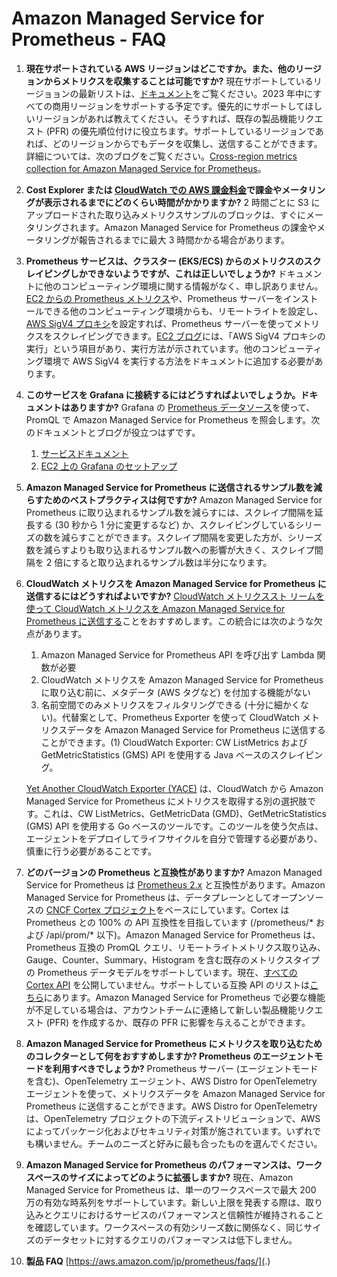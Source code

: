 # Amazon Managed Service for Prometheus - FAQ

1. **現在サポートされている AWS リージョンはどこですか。また、他のリージョンからメトリクスを収集することは可能ですか?** 現在サポートしているリージョョンの最新リストは、[ドキュメント](https://docs.aws.amazon.com/ja_jp/prometheus/latest/userguide/what-is-Amazon-Managed-Service-Prometheus.html)をご覧ください。2023 年中にすべての商用リージョンをサポートする予定です。優先的にサポートしてほしいリージョンがあれば教えてください。そうすれば、既存の製品機能リクエスト (PFR) の優先順位付けに役立ちます。サポートしているリージョンであれば、どのリージョンからでもデータを収集し、送信することができます。詳細については、次のブログをご覧ください。[Cross-region metrics collection for Amazon Managed Service for Prometheus](https://aws.amazon.com/blogs/opensource/set-up-cross-region-metrics-collection-for-amazon-managed-service-for-prometheus-workspaces/)。

2. **Cost Explorer または [CloudWatch での AWS 課金料金](https://docs.aws.amazon.com/ja_jp/AmazonCloudWatch/latest/monitoring/gs_monitor_estimated_charges_with_cloudwatch.html)で課金やメータリングが表示されるまでにどのくらい時間がかかりますか?** 2 時間ごとに S3 にアップロードされた取り込みメトリクスサンプルのブロックは、すぐにメータリングされます。Amazon Managed Service for Prometheus の課金やメータリングが報告されるまでに最大 3 時間かかる場合があります。

3. **Prometheus サービスは、クラスター (EKS/ECS) からのメトリクスのスクレイピングしかできないようですが、これは正しいでしょうか?** ドキュメントに他のコンピューティング環境に関する情報がなく、申し訳ありません。[EC2 からの Prometheus メトリクス](https://aws.amazon.com/jp/blogs/news/using-amazon-managed-service-for-prometheus-to-monitor-ec2-environments/)や、Prometheus サーバーをインストールできる他のコンピューティング環境からも、リモートライトを設定し、[AWS SigV4 プロキシ](https://github.com/awslabs/aws-sigv4-proxy)を設定すれば、Prometheus サーバーを使ってメトリクスをスクレイピングできます。[EC2 ブログ](https://aws.amazon.com/jp/blogs/news/using-amazon-managed-service-for-prometheus-to-monitor-ec2-environments/)には、「AWS SigV4 プロキシの実行」という項目があり、実行方法が示されています。他のコンピューティング環境で AWS SigV4 を実行する方法をドキュメントに追加する必要があります。

4. **このサービスを Grafana に接続するにはどうすればよいでしょうか。ドキュメントはありますか?** Grafana の [Prometheus データソース](https://grafana.com/docs/grafana/latest/datasources/prometheus/)を使って、PromQL で Amazon Managed Service for Prometheus を照会します。次のドキュメントとブログが役立つはずです。
    1. [サービスドキュメント](https://docs.aws.amazon.com/ja_jp/prometheus/latest/userguide/AMP-onboard-query.html)
    2. [EC2 上の Grafana のセットアップ](https://aws.amazon.com/jp/blogs/news/setting-up-grafana-on-ec2-to-query-metrics-from-amazon-managed-service-for-prometheus/)

5. **Amazon Managed Service for Prometheus に送信されるサンプル数を減らすためのベストプラクティスは何ですか?** Amazon Managed Service for Prometheus に取り込まれるサンプル数を減らすには、スクレイプ間隔を延長する (30 秒から 1 分に変更するなど) か、スクレイピングしているシリーズの数を減らすことができます。スクレイプ間隔を変更した方が、シリーズ数を減らすよりも取り込まれるサンプル数への影響が大きく、スクレイプ間隔を 2 倍にすると取り込まれるサンプル数は半分になります。

6. **CloudWatch メトリクスを Amazon Managed Service for Prometheus に送信するにはどうすればよいですか?** [CloudWatch メトリクススト リームを使って CloudWatch メトリクスを Amazon Managed Service for Prometheus に送信する](https://aws-observability.github.io/observability-best-practices/recipes/recipes/lambda-cw-metrics-go-amp/)ことをおすすめします。この統合には次のような欠点があります。
    1. Amazon Managed Service for Prometheus API を呼び出す Lambda 関数が必要
    2. CloudWatch メトリクスを Amazon Managed Service for Prometheus に取り込む前に、メタデータ (AWS タグなど) を付加する機能がない
    3. 名前空間でのみメトリクスをフィルタリングできる (十分に細かくない)。代替案として、Prometheus Exporter を使って CloudWatch メトリクスデータを Amazon Managed Service for Prometheus に送信することができます。(1) CloudWatch Exporter: CW ListMetrics および GetMetricStatistics (GMS) API を使用する Java ベースのスクレイピング。

    [Yet Another CloudWatch Exporter (YACE)](https://github.com/nerdswords/yet-another-cloudwatch-exporter) は、CloudWatch から Amazon Managed Service for Prometheus にメトリクスを取得する別の選択肢です。これは、CW ListMetrics、GetMetricData (GMD)、GetMetricStatistics (GMS) API を使用する Go ベースのツールです。このツールを使う欠点は、エージェントをデプロイしてライフサイクルを自分で管理する必要があり、慎重に行う必要があることです。

7. **どのバージョンの Prometheus と互換性がありますか?** Amazon Managed Service for Prometheus は [Prometheus 2.x](https://github.com/prometheus/prometheus/blob/main/RELEASE.md) と互換性があります。Amazon Managed Service for Prometheus は、データプレーンとしてオープンソースの [CNCF Cortex プロジェクト](https://cortexmetrics.io/)をベースにしています。Cortex は Prometheus との 100% の API 互換性を目指しています (/prometheus/* および /api/prom/* 以下)。Amazon Managed Service for Prometheus は、Prometheus 互換の PromQL クエリ、リモートライトメトリクス取り込み、Gauge、Counter、Summary、Histogram を含む既存のメトリクスタイプの Prometheus データモデルをサポートしています。現在、[すべての Cortex API](https://cortexmetrics.io/docs/api/) を公開していません。サポートしている互換 API のリストは[こちら](https://docs.aws.amazon.com/ja_jp/prometheus/latest/userguide/AMP-APIReference.html)にあります。Amazon Managed Service for Prometheus で必要な機能が不足している場合は、アカウントチームに連絡して新しい製品機能リクエスト (PFR) を作成するか、既存の PFR に影響を与えることができます。

8. **Amazon Managed Service for Prometheus にメトリクスを取り込むためのコレクターとして何をおすすめしますか? Prometheus のエージェントモードを利用すべきでしょうか?** Prometheus サーバー (エージェントモードを含む)、OpenTelemetry エージェント、AWS Distro for OpenTelemetry エージェントを使って、メトリクスデータを Amazon Managed Service for Prometheus に送信することができます。AWS Distro for OpenTelemetry は、OpenTelemetry プロジェクトの下流ディストリビューションで、AWS によってパッケージ化およびセキュリティ対策が施されています。いずれでも構いません。チームのニーズと好みに最も合ったものを選んでください。

9. **Amazon Managed Service for Prometheus のパフォーマンスは、ワークスペースのサイズによってどのように拡張しますか?** 現在、Amazon Managed Service for Prometheus は、単一のワークスペースで最大 200 万の有効な時系列をサポートしています。新しい上限を発表する際は、取り込みとクエリにおけるサービスのパフォーマンスと信頼性が維持されることを確認しています。ワークスペースの有効シリーズ数に関係なく、同じサイズのデータセットに対するクエリのパフォーマンスは低下しません。

10. **製品 FAQ** [https://aws.amazon.com/jp/prometheus/faqs/](.)
